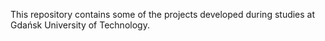 This repository contains some of the projects developed during studies at Gdańsk University of Technology.
